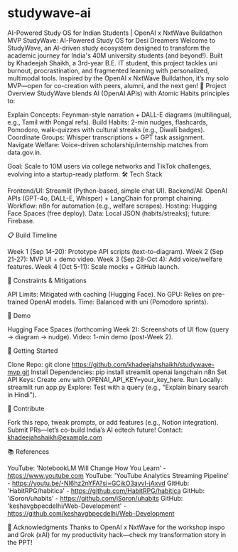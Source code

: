 # studywave-ai
AI-Powered Study OS for Indian Students | OpenAI x NxtWave Buildathon MVP
StudyWave: AI-Powered Study OS for Desi Dreamers
Welcome to StudyWave, an AI-driven study ecosystem designed to transform the academic journey for India's 40M university students (and beyond!). Built by Khadeejah Shaikh, a 3rd-year B.E. IT student, this project tackles uni burnout, procrastination, and fragmented learning with personalized, multimodal tools. Inspired by the OpenAI x NxtWave Buildathon, it’s my solo MVP—open for co-creation with peers, alumni, and the next gen!
🚀 Project Overview
StudyWave blends AI (OpenAI APIs) with Atomic Habits principles to:

Explain Concepts: Feynman-style narration + DALL-E diagrams (multilingual, e.g., Tamil with Pongal refs).
Build Habits: 2-min nudges, flashcards, Pomodoro, walk-quizzes with cultural streaks (e.g., Diwali badges).
Coordinate Groups: Whisper transcriptions + GPT task assignment.
Navigate Welfare: Voice-driven scholarship/internship matches from data.gov.in.

Goal: Scale to 10M users via college networks and TikTok challenges, evolving into a startup-ready platform.
🛠️ Tech Stack

Frontend/UI: Streamlit (Python-based, simple chat UI).
Backend/AI: OpenAI APIs (GPT-4o, DALL-E, Whisper) + LangChain for prompt chaining.
Workflow: n8n for automation (e.g., welfare scrapes).
Hosting: Hugging Face Spaces (free deploy).
Data: Local JSON (habits/streaks); future: Firebase.

📋 Build Timeline

Week 1 (Sep 14-20): Prototype API scripts (text-to-diagram).
Week 2 (Sep 21-27): MVP UI + demo video.
Week 3 (Sep 28-Oct 4): Add voice/welfare features.
Week 4 (Oct 5-11): Scale mocks + GitHub launch.

🚧 Constraints & Mitigations

API Limits: Mitigated with caching (Hugging Face).
No GPU: Relies on pre-trained OpenAI models.
Time: Balanced with uni (Pomodoro sprints).

🎥 Demo

Hugging Face Spaces (forthcoming Week 2): Screenshots of UI flow (query → diagram → nudge).
Video: 1-min demo (post-Week 2).

🌱 Getting Started

Clone Repo: git clone https://github.com/khadeejahshaikh/studywave-mvp.git
Install Dependencies: pip install streamlit openai langchain n8n
Set API Keys: Create .env with OPENAI_API_KEY=your_key_here.
Run Locally: streamlit run app.py
Explore: Test with a query (e.g., "Explain binary search in Hindi").

🤝 Contribute

Fork this repo, tweak prompts, or add features (e.g., Notion integration).
Submit PRs—let’s co-build India’s AI edtech future!
Contact: khadeejahshaikh@example.com

📚 References

YouTube: 'NotebookLM Will Change How You Learn' - https://www.youtube.com
YouTube: 'YouTube Analytics Streaming Pipeline' - https://youtu.be/-Nl6hz2nYFA?si=GCikO3ayvl-jAxvd
GitHub: 'HabitRPG/habitica' - https://github.com/HabitRPG/habitica
GitHub: 'iSoron/uhabits' - https://github.com/iSoron/uhabits
GitHub: 'keshavgbpecdelhi/Web-Development' - https://github.com/keshavgbpecdelhi/Web-Development

🎉 Acknowledgments
Thanks to OpenAI x NxtWave for the workshop inspo and Grok (xAI) for my productivity hack—check my transformation story in the PPT!
